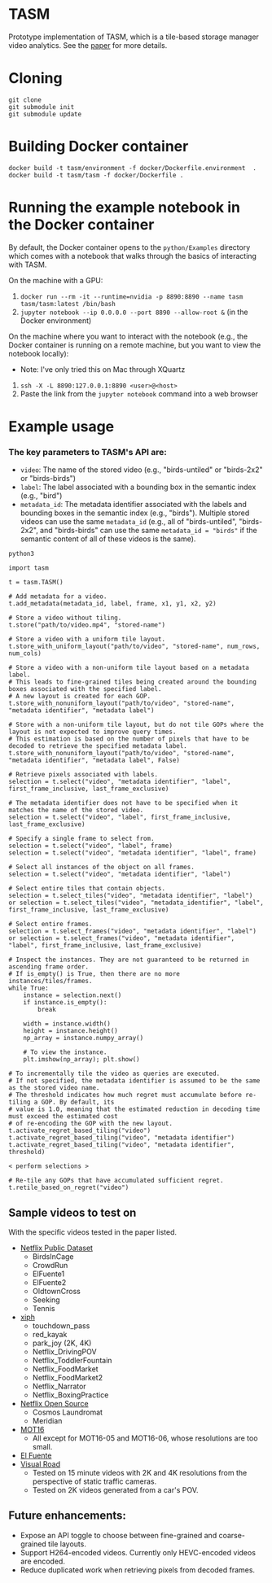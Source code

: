 # TASM

Prototype implementation of TASM, which is a tile-based storage manager video analytics. See the [paper](https://arxiv.org/abs/2006.02958) for more details.

# Cloning
`git clone`  
`git submodule init`  
`git submodule update`  

# Building Docker container
`docker build -t tasm/environment -f docker/Dockerfile.environment  .`  
`docker build -t tasm/tasm -f docker/Dockerfile .`  

# Running the example notebook in the Docker container
By default, the Docker container opens to the `python/Examples` directory which comes with a notebook that walks through
the basics of interacting with TASM. 

On the machine with a GPU:   
1. `docker run --rm -it --runtime=nvidia -p 8890:8890 --name tasm tasm/tasm:latest /bin/bash`  
2. `jupyter notebook --ip 0.0.0.0 --port 8890 --allow-root &` (in the Docker environment)
 
On the machine where you want to interact with the notebook
(e.g., the Docker container is running on a remote machine, but you want to view the notebook locally):  
- Note: I've only tried this on Mac through XQuartz  
1. `ssh -X -L 8890:127.0.0.1:8890 <user>@<host>`
2. Paste the link from the `jupyter notebook` command into a web browser

# Example usage

### The key parameters to TASM's API are:
- `video`: The name of the stored video (e.g., "birds-untiled" or "birds-2x2" or "birds-birds")
- `label`: The label associated with a bounding box in the semantic index (e.g., "bird")
- `metadata_id`: The metadata identifier associated with the labels and bounding boxes in the semantic index (e.g., "birds"). Multiple stored videos can use the same `metadata_id` (e.g., all of "birds-untiled", "birds-2x2", and "birds-birds" can use the same `metadata_id = "birds"` if the semantic content of all of these videos is the same).

`python3`  

```
import tasm

t = tasm.TASM()

# Add metadata for a video.
t.add_metadata(metadata_id, label, frame, x1, y1, x2, y2)

# Store a video without tiling.
t.store("path/to/video.mp4", "stored-name")

# Store a video with a uniform tile layout.
t.store_with_uniform_layout("path/to/video", "stored-name", num_rows, num_cols)

# Store a video with a non-uniform tile layout based on a metadata label.
# This leads to fine-grained tiles being created around the bounding boxes associated with the specified label.
# A new layout is created for each GOP. 
t.store_with_nonuniform_layout("path/to/video", "stored-name", "metadata identifier", "metadata label")

# Store with a non-uniform tile layout, but do not tile GOPs where the layout is not expected to improve query times.
# This estimation is based on the number of pixels that have to be decoded to retrieve the specified metadata label.
t.store_with_nonuniform_layout("path/to/video", "stored-name", "metadata identifier", "metadata label", False)

# Retrieve pixels associated with labels.
selection = t.select("video", "metadata identifier", "label", first_frame_inclusive, last_frame_exclusive)

# The metadata identifier does not have to be specified when it matches the name of the stored video.
selection = t.select("video", "label", first_frame_inclusive, last_frame_exclusive)

# Specify a single frame to select from.
selection = t.select("video", "label", frame)
selection = t.select("video", "metadata identifier", "label", frame)

# Select all instances of the object on all frames.
selection = t.select("video", "metadata identifier", "label")

# Select entire tiles that contain objects.
selection = t.select_tiles("video", "metadata identifier", "label")  
or selection = t.select_tiles("video", "metadata_identifier", "label", first_frame_inclusive, last_frame_exclusive)

# Select entire frames.
selection = t.select_frames("video", "metadata identifier", "label")  
or selection = t.select_frames("video", "metadata identifier", "label", first_frame_inclusive, last_frame_exclusive)

# Inspect the instances. They are not guaranteed to be returned in ascending frame order.
# If is_empty() is True, then there are no more instances/tiles/frames.
while True:
    instance = selection.next()
    if instance.is_empty():
        break

    width = instance.width()
    height = instance.height()
    np_array = instance.numpy_array()

    # To view the instance.
    plt.imshow(np_array); plt.show()

# To incrementally tile the video as queries are executed.
# If not specified, the metadata identifier is assumed to be the same as the stored video name.
# The threshold indicates how much regret must accumulate before re-tiling a GOP. By default, its
# value is 1.0, meaning that the estimated reduction in decoding time must exceed the estimated cost
# of re-encoding the GOP with the new layout.
t.activate_regret_based_tiling("video")
t.activate_regret_based_tiling("video", "metadata identifier")
t.activate_regret_based_tiling("video", "metadata identifier", threshold)
    
< perform selections >

# Re-tile any GOPs that have accumulated sufficient regret.
t.retile_based_on_regret("video")

```

## Sample videos to test on
With the specific videos tested in the paper listed.
- [Netflix Public Dataset](https://github.com/Netflix/vmaf/blob/master/resource/doc/datasets.md)
    - BirdsInCage
    - CrowdRun
    - ElFuente1
    - ElFuente2
    - OldtownCross
    - Seeking
    - Tennis
- [xiph](https://media.xiph.org/video/derf/)
    - touchdown_pass
    - red_kayak
    - park_joy (2K, 4K)
    - Netflix_DrivingPOV
    - Netflix_ToddlerFountain
    - Netflix_FoodMarket
    - Netflix_FoodMarket2
    - Netflix_Narrator
    - Netflix_BoxingPractice
- [Netflix Open Source](http://download.opencontent.netflix.com/?prefix=TechblogAssets/)
    - Cosmos Laundromat
    - Meridian
- [MOT16](https://motchallenge.net/data/MOT16/)
    - All except for MOT16-05 and MOT16-06, whose resolutions are too small.
- [El Fuente](https://www.cdvl.org/documents/ElFuente_summary.pdf)
- [Visual Road](https://db.cs.washington.edu/projects/visualroad/)
    - Tested on 15 minute videos with 2K and 4K resolutions from the perspective of static traffic cameras.
    - Tested on 2K videos generated from a car's POV.


## Future enhancements:
- Expose an API toggle to choose between fine-grained and coarse-grained tile layouts.
- Support H264-encoded videos. Currently only HEVC-encoded videos are encoded.
- Reduce duplicated work when retrieving pixels from decoded frames.
